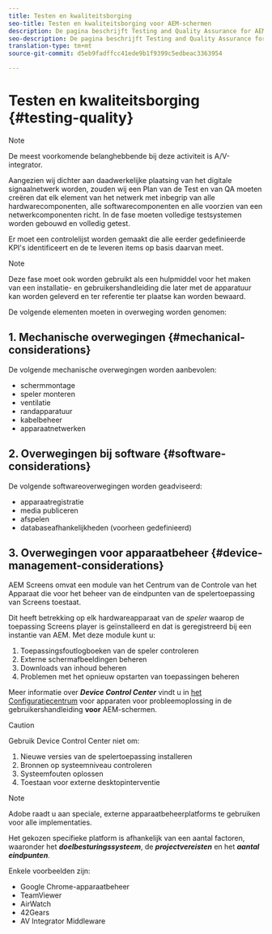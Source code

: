 ```yaml
---
title: Testen en kwaliteitsborging
seo-title: Testen en kwaliteitsborging voor AEM-schermen
description: De pagina beschrijft Testing and Quality Assurance for AEM Screens Best Practices Guide
seo-description: De pagina beschrijft Testing and Quality Assurance for AEM Screens Best Practices Guide
translation-type: tm+mt
source-git-commit: d5eb9fadffcc41ede9b1f9399c5edbeac3363954

---
```



# Testen en kwaliteitsborging {#testing-quality}

>[!NOTE]
>
>De meest voorkomende belanghebbende bij deze activiteit is A/V-integrator.

Aangezien wij dichter aan daadwerkelijke plaatsing van het digitale signaalnetwerk worden, zouden wij een Plan van de Test en van QA moeten creëren dat elk element van het netwerk met inbegrip van alle hardwarecomponenten, alle softwarecomponenten en alle voorzien van een netwerkcomponenten richt.
In de fase moeten volledige testsystemen worden gebouwd en volledig getest.

Er moet een controlelijst worden gemaakt die alle eerder gedefinieerde KPI&#39;s identificeert en de te leveren items op basis daarvan meet.

>[!NOTE]
> Deze fase moet ook worden gebruikt als een hulpmiddel voor het maken van een installatie- en gebruikershandleiding die later met de apparatuur kan worden geleverd en ter referentie ter plaatse kan worden bewaard.

De volgende elementen moeten in overweging worden genomen:

## 1. Mechanische overwegingen {#mechanical-considerations}

De volgende mechanische overwegingen worden aanbevolen:

* schermmontage
* speler monteren
* ventilatie
* randapparatuur
* kabelbeheer
* apparaatnetwerken

## 2. Overwegingen bij software {#software-considerations}

De volgende softwareoverwegingen worden geadviseerd:

* apparaatregistratie
* media publiceren
* afspelen
* databaseafhankelijkheden (voorheen gedefinieerd)


## 3. Overwegingen voor apparaatbeheer {#device-management-considerations}


AEM Screens omvat een module van het Centrum van de Controle van het Apparaat die voor het beheer van de eindpunten van de spelertoepassing van Screens toestaat.

Dit heeft betrekking op elk hardwareapparaat van de *speler* waarop de toepassing Screens player is geïnstalleerd en dat is geregistreerd bij een instantie van AEM.
Met deze module kunt u:

1. Toepassingsfoutlogboeken van de speler controleren
1. Externe schermafbeeldingen beheren
1. Downloads van inhoud beheren
1. Problemen met het opnieuw opstarten van toepassingen beheren

Meer informatie over ***Device Control Center*** vindt u in [het Configuratiecentrum](https://helpx.adobe.com/experience-manager/6-5/screens/using/monitoring-screens.html) voor apparaten voor probleemoplossing in de gebruikershandleiding **voor** AEM-schermen.

>[!CAUTION]
> Gebruik Device Control Center niet om:
>
> 1. Nieuwe versies van de spelertoepassing installeren
> 1. Bronnen op systeemniveau controleren
> 1. Systeemfouten oplossen
> 1. Toestaan voor externe desktopinterventie



>[!NOTE]
> Adobe raadt u aan speciale, externe apparaatbeheerplatforms te gebruiken voor alle implementaties.

Het gekozen specifieke platform is afhankelijk van een aantal factoren, waaronder het ***doelbesturingssysteem***, de ***projectvereisten*** en het ***aantal eindpunten***.

Enkele voorbeelden zijn:

* Google Chrome-apparaatbeheer
* TeamViewer
* AirWatch
* 42Gears
* AV Integrator Middleware
